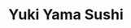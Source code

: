 ---
layout: place
title: "Yuki Yama Sushi"
permalink: /utah/park-city/yuki-yama-sushi.html
stateAbbr: UT
stateName: Utah
cityName: Park City
place_id: ChIJ97fKPL1yUocRqAACv0Qa0PU
photos:
  - name: >-
      places/ChIJ97fKPL1yUocRqAACv0Qa0PU/photos/AeeoHcIDYZ1Epm7sO-7iWuyn69c9qUECjicAXL5dj4VQePwsfuQL3hkIw6BpJTL_s7oX9ziYw73pgPCH3lm5NlHx78izWftJPdWn7aNUca77vsl9YYh09PEV-UMTtSrRXplzeIDzyKllVHWAjpucAD-wUXPdof1IwxXvIo9lvbbeK_uzQmFtQep5LU-6n1rOwcBlLlBtvJ3lPcQT43REbSOQBfQEBDcDR9PEfndJs2FtLV7NkEhEe8H0nQWmFU9SEsBNCs0kEVsJq30-xlqx_d7_xpxQPIAoklDoXe4SUcA7dZ58zQ
    widthPx: 4800
    heightPx: 3200
    authorAttributions:
      - displayName: Yuki Yama Sushi
        uri: https://maps.google.com/maps/contrib/110188228279365401486
        photoUri: >-
          https://lh3.googleusercontent.com/a-/ALV-UjUsNmp5VuQuS_fzAZ_b68RnydRc_ME2b2_weza6kDBbiuJFf4U=s100-p-k-no-mo
    flagContentUri: >-
      https://www.google.com/local/imagery/report/?cb_client=maps_api_places.places_api&image_key=!1e10!2sAF1QipMmO3ThmCj17Mrp9qWZFzmAhvyREaaGK3SEqW07&hl=en-US
    googleMapsUri: >-
      https://www.google.com/maps/place//data=!3m4!1e2!3m2!1sAF1QipMmO3ThmCj17Mrp9qWZFzmAhvyREaaGK3SEqW07!2e10!4m2!3m1!1s0x875272bd3ccab7f7:0xf5d01a44bf0200a8
  - name: >-
      places/ChIJ97fKPL1yUocRqAACv0Qa0PU/photos/AeeoHcJO2DGGFjM79bQaLlQkMlHIx2bJbDfWb6V4icLbrpOsjUFlHKXhqiP_fIOjaE8Bi3vvXvcvF6ilLQrCWA7wANTcGtn65shfeA-QMqiJw_xaW5hjRudWvg-hRQA4vOT_M8i-fIP0PWoYnhiAKZRg5RnwAhP6EMkvrDwmUebQD_SSdn3n61_w5YNsfTzCWMr6290JYeH2iOB304Rhn-AQ0XlvdZ3bixZJLsOlfJPzW8HxZCtUbX-3GVylwQDY0IWiNIVRRZ8vosVT3hJfLzAI6y3BJuHHDwp17C0cwPgPUY5Plw
    widthPx: 1365
    heightPx: 2048
    authorAttributions:
      - displayName: Yuki Yama Sushi
        uri: https://maps.google.com/maps/contrib/110188228279365401486
        photoUri: >-
          https://lh3.googleusercontent.com/a-/ALV-UjUsNmp5VuQuS_fzAZ_b68RnydRc_ME2b2_weza6kDBbiuJFf4U=s100-p-k-no-mo
    flagContentUri: >-
      https://www.google.com/local/imagery/report/?cb_client=maps_api_places.places_api&image_key=!1e10!2sAF1QipOhYK48ptlouyxr0cTUzwbDQ2140SXZAERQa8_7&hl=en-US
    googleMapsUri: >-
      https://www.google.com/maps/place//data=!3m4!1e2!3m2!1sAF1QipOhYK48ptlouyxr0cTUzwbDQ2140SXZAERQa8_7!2e10!4m2!3m1!1s0x875272bd3ccab7f7:0xf5d01a44bf0200a8
  - name: >-
      places/ChIJ97fKPL1yUocRqAACv0Qa0PU/photos/AeeoHcLU7WnmqbnQd92T6G6apP_PLWwBcy8aTS9Z5CDwyRtHzbG4vtg4Eb6Ut22GRAKRPs8YMQhze63NoSUA4Icmfk04kIe5ry_22kY_RWteQGDMmCtNaVJFKDjadfhoUxkTdygx5DBmYYUqZ_M-DHyMo8CCS1mUWO5DuKk6-NxirkhnIr8YLEt4kEerGrkCJpyIwaNIvU5WSzSFZX738gB4l1D6rxRb07LeL69X8BOlF6mjpPo4b4UEQWw0MhBDC8qAbWo78pKcztgAQMLlrZiipNnsshXNzO4JYPK5OSE139yqEw
    widthPx: 1200
    heightPx: 777
    authorAttributions:
      - displayName: Yuki Yama Sushi
        uri: https://maps.google.com/maps/contrib/110188228279365401486
        photoUri: >-
          https://lh3.googleusercontent.com/a-/ALV-UjUsNmp5VuQuS_fzAZ_b68RnydRc_ME2b2_weza6kDBbiuJFf4U=s100-p-k-no-mo
    flagContentUri: >-
      https://www.google.com/local/imagery/report/?cb_client=maps_api_places.places_api&image_key=!1e10!2sAF1QipPNQMkiTMDxVxtgfJfv3ZEwMp8KkXUB4tWupoUi&hl=en-US
    googleMapsUri: >-
      https://www.google.com/maps/place//data=!3m4!1e2!3m2!1sAF1QipPNQMkiTMDxVxtgfJfv3ZEwMp8KkXUB4tWupoUi!2e10!4m2!3m1!1s0x875272bd3ccab7f7:0xf5d01a44bf0200a8
  - name: >-
      places/ChIJ97fKPL1yUocRqAACv0Qa0PU/photos/AeeoHcLsi2nOpbs6_AMzy1UkXCsU-HmNotEj06SqVh3QcK85U0Tmk2mQD0BnfnjyZgdeyJIL8se225EH1SBgSIscbZkDJZXa6bCT8hlPujpZKoTNlTRhzmP-knaBXWopzIJ1qjSdVZ2-8VQWfcrcdL_4ouyIdmDryJ023S7ogX5zzBBBmlB0nDJNkLUK4XR0jwyPDgKiRd3BKum0zjJivY-3i5r2muNBDoziHecQxhuSKLktUuJOi5xfgAl0Anwgu8T_eHaPP738RwThvcinWb3AJxHE1y-rk9Tq8UdwVSSNqcTv1tUe_ClB7GNckhA8P8I8zY5NsHTN19TvZoGb5PCnBS74dMHgZvPIa6qRQrqbOFMxnoo0euN9GBVpbpzuz26VPwB6e4ua7WhBAki3IzCW7HIkr8_4R06R2Z_S1hBOSAvAEso
    widthPx: 3000
    heightPx: 4000
    authorAttributions:
      - displayName: Isaac Rodriguez
        uri: https://maps.google.com/maps/contrib/104413804013570440909
        photoUri: >-
          https://lh3.googleusercontent.com/a/ACg8ocKx7QoheidTuiZJaoAjQgTkMezZgxG7NSVu4vaPl5gSGjTt6g=s100-p-k-no-mo
    flagContentUri: >-
      https://www.google.com/local/imagery/report/?cb_client=maps_api_places.places_api&image_key=!1e10!2sCIHM0ogKEICAgIDPncPhmgE&hl=en-US
    googleMapsUri: >-
      https://www.google.com/maps/place//data=!3m4!1e2!3m2!1sCIHM0ogKEICAgIDPncPhmgE!2e10!4m2!3m1!1s0x875272bd3ccab7f7:0xf5d01a44bf0200a8
  - name: >-
      places/ChIJ97fKPL1yUocRqAACv0Qa0PU/photos/AeeoHcL6aeR04C1Wvvvv4LdW-jT0psXORppjuS6ZLPhLLy45xXLEZnHE4tRDFvCQbJgWgHJC_zhqKgjxcHkn2qhCJFtrICBOdf01pDSYyfe7ZotHMUaMzmIo9Lyrq1DFvHkhJ_Sn3bAYw7TKuqVLZhP4WCmRFvUmhhbDWyWD-bcd0j0uRfaSkOAscv6W7nfWvZ7ZrSz2FXxfTpxkFk4RGxIKDYMqDZ8ffW4HSj2UxUyrV8HcaPFb6_8yNDk72RCdqWzNhgDWrkHPFlExQh3BcKD1lCZkH_j2b_LfNv7-ZcMds1hMSCAql1tVKIaKf4k0QOSVvomFLR6Wfpzkq8DGCwhmoWOSvoMFsijROZYHqScW4_DOG-gJmvjdnV8-Ng7Nzayr20btbgYbLwQiBLG_N6r9EputlPe3a_gbgQ0ZSDeo1rs9wQ
    widthPx: 4080
    heightPx: 3072
    authorAttributions:
      - displayName: Mike Allred
        uri: https://maps.google.com/maps/contrib/113999767380134233198
        photoUri: >-
          https://lh3.googleusercontent.com/a-/ALV-UjXzUmPjdpCzCRm_DXElz0ta40g-0KEysHbRQmmktvZwxUJ5Tfxnww=s100-p-k-no-mo
    flagContentUri: >-
      https://www.google.com/local/imagery/report/?cb_client=maps_api_places.places_api&image_key=!1e10!2sCIHM0ogKEICAgMDAwe67Ag&hl=en-US
    googleMapsUri: >-
      https://www.google.com/maps/place//data=!3m4!1e2!3m2!1sCIHM0ogKEICAgMDAwe67Ag!2e10!4m2!3m1!1s0x875272bd3ccab7f7:0xf5d01a44bf0200a8
  - name: >-
      places/ChIJ97fKPL1yUocRqAACv0Qa0PU/photos/AeeoHcJMI4kZwNPN8xE7nwUjUqvxt6DEDeLndxWazcXmRdPYOvStbfMcRo-g2T_l2Outw_oUzrx6mmytN5TDKfdLeUybE7ACNNdWDNFJQjpYtszSiUQNJwfQqjvYI2LJUlrVzqWGbxdCzfRooR9_wrSCRBTa9I5vTTnljkdi5JPkWpyd6t9682nrB0VCbnqtS_GLbM7UXBylykORad4mI5C5_tHAbBopvbSv-QWq7NkgVdAL_tQ1N5reSji6WBT1ZEYNx-khWlFBsxYHXnWc0ayNEwnESlFnaJuGvlypi28z7sQApb5drlW2roK2vn2jpxqMDDyqgKayg8zSlexnt8XhwP83V1elRbawzILZdrBK6GXEvVTRT8xeHWQ2y0GfS9biC9oJincRo_6HxhR1UcJBrqKHgAQVuo0sgAH0dWNbyrXsa71b
    widthPx: 4000
    heightPx: 3000
    authorAttributions:
      - displayName: BSR Garage
        uri: https://maps.google.com/maps/contrib/114920477215686150704
        photoUri: >-
          https://lh3.googleusercontent.com/a-/ALV-UjV2VnixyVJdxCsmXKA2JB-2GZnb1M-KpFs_AQpB3inDJTz0zqrF=s100-p-k-no-mo
    flagContentUri: >-
      https://www.google.com/local/imagery/report/?cb_client=maps_api_places.places_api&image_key=!1e10!2sCIHM0ogKEICAgICX3sfdgAE&hl=en-US
    googleMapsUri: >-
      https://www.google.com/maps/place//data=!3m4!1e2!3m2!1sCIHM0ogKEICAgICX3sfdgAE!2e10!4m2!3m1!1s0x875272bd3ccab7f7:0xf5d01a44bf0200a8
  - name: >-
      places/ChIJ97fKPL1yUocRqAACv0Qa0PU/photos/AeeoHcLTDBm32sPO8OwpcJJ94woRRvIRgSwBc3ts1gmGcZ30dBVOy-kWBgSsVCidJF72rM8aqx-2D4ggLqaR9Vy42T25cYGRpzmwcjMTAlS80B3Y5sOUIZaAXQyNmd2flOOommKiUTaIxVyVMBXfBD2t6ZxMf299LgRHR5cYJG4U6ZFEhkSQwyahE8OffwCpNMyD9ptqKxkAHGKaz6_0dGdRPia2-pYASmLeMqBJo_od93efS3UYdWVbCjiKAM21BL-G8rWCFsSJE5CnHB9uNZnClBMip4M4iPsx7eO8CgUNumPILabae7rFHttNacg6iL_DlrO7UdkEAX5LywDfWvgKJTrxtkwEu5E-Ryi27C8hPwf8RHZsQHeiaAbZcfhWRCIIj-4v8_bAiNvG22sNSE4wmT-iFB_R-yYVhB6YeFYgrn1vtJk
    widthPx: 4032
    heightPx: 3024
    authorAttributions:
      - displayName: James de Leon
        uri: https://maps.google.com/maps/contrib/115945885959078166957
        photoUri: >-
          https://lh3.googleusercontent.com/a-/ALV-UjV293HRKOo8NWHO-MrQ7e4nopxp2qkn26RwwWwOcoyrypfUbpW7=s100-p-k-no-mo
    flagContentUri: >-
      https://www.google.com/local/imagery/report/?cb_client=maps_api_places.places_api&image_key=!1e10!2sCIHM0ogKEICAgICllsjQvwE&hl=en-US
    googleMapsUri: >-
      https://www.google.com/maps/place//data=!3m4!1e2!3m2!1sCIHM0ogKEICAgICllsjQvwE!2e10!4m2!3m1!1s0x875272bd3ccab7f7:0xf5d01a44bf0200a8
  - name: >-
      places/ChIJ97fKPL1yUocRqAACv0Qa0PU/photos/AeeoHcKY29z_MjvHlktB0pqCHONTOq_TmywvxErPK9NM_luJX0DtrHiJQLLpchJNAvB3soT02U9rns1JTim-93dwNcNec6_lvSSmrB8zUdexF8FJ1cgGZSTxQrCH7JvR5PMEimkiukcXbvh-rrr9qpQ3NKViVAEhrmxpvvHd52BuZgpT6rpZFqW30YGyyb-7hZ98QHesyll-JCZ0dwEcKZy76g_pMpJrK2Okh7-fB3ru3K7_LbVpca_9nxUyRbdFF7trF0nYZKkdmTZbK2lT7iw_C4_X9oQEnv0zUI1ZoGMhncFUU4uBlwnxOngu5ex9sKN_OgnpUusgr-L9MEwOpRWCa2vcciNUiCqQ94ZgfsjYvKkTr3sjRBPYVofsMPNbN8ddFH9VKUg8BVpqmu4xPRU38ttUmknusYBX6uM7c_1RRH32E_H5
    widthPx: 2796
    heightPx: 1868
    authorAttributions:
      - displayName: Joy Duncan
        uri: https://maps.google.com/maps/contrib/114137650702533365475
        photoUri: >-
          https://lh3.googleusercontent.com/a-/ALV-UjUI5awNh5vBm_FS21F3sCdF6PBEmewXv2B_GeS6anb587jT5UYAWA=s100-p-k-no-mo
    flagContentUri: >-
      https://www.google.com/local/imagery/report/?cb_client=maps_api_places.places_api&image_key=!1e10!2sCIHM0ogKEICAgICv_o2ZuAE&hl=en-US
    googleMapsUri: >-
      https://www.google.com/maps/place//data=!3m4!1e2!3m2!1sCIHM0ogKEICAgICv_o2ZuAE!2e10!4m2!3m1!1s0x875272bd3ccab7f7:0xf5d01a44bf0200a8
  - name: >-
      places/ChIJ97fKPL1yUocRqAACv0Qa0PU/photos/AeeoHcJqTidqNKEUzAuBxz-RceDF7OeAGAhZdaRe-yWBUaObB6DuyrEwYO3mc9mo0gGDI_GRZmf0hImdxKbEcBuAggpuyWQWXMcPsRhNnJfK-2n86r0hhEZp-TN32qJXCPJusuSW1B7mK0hsscK0V9ZsiIqd4A1YYSTcQ91kS-RIT6dNJiGig7d8GK5pA_DExo0Sge6ExcKol8TSTtxB-6-_NabK6BiLmZscwG9QJBKZWCVSbIDZVILQNC3iCZitaIeguvFoYIxvXjPLA2f8uXVHUsNCUco6X6H_so8qERAOwgmHLWTYheG7sB-6GtHFi7x334yxRbFsS9kOFJbB3LsdHU5rCL73uojDTHsw-D4poeNebJCQTECgpr9Nfh-UfLn0dxdZ-CGgXvxyhYwme7Qa1FjMfiNHBWD2nIW4wuTb_-nfvNbQ
    widthPx: 4000
    heightPx: 2252
    authorAttributions:
      - displayName: Sharat Nagaraj
        uri: https://maps.google.com/maps/contrib/110646391790064730429
        photoUri: >-
          https://lh3.googleusercontent.com/a-/ALV-UjULK2zhZIvGsJsmtjFNMa8faHOt2BdS8qCLVA30r5g66j0Pa4xv=s100-p-k-no-mo
    flagContentUri: >-
      https://www.google.com/local/imagery/report/?cb_client=maps_api_places.places_api&image_key=!1e10!2sCIHM0ogKEICAgIDy0bnVjAE&hl=en-US
    googleMapsUri: >-
      https://www.google.com/maps/place//data=!3m4!1e2!3m2!1sCIHM0ogKEICAgIDy0bnVjAE!2e10!4m2!3m1!1s0x875272bd3ccab7f7:0xf5d01a44bf0200a8
  - name: >-
      places/ChIJ97fKPL1yUocRqAACv0Qa0PU/photos/AeeoHcJSXUP6JDf34u7gFYzbwRHwoXbMpIwt0srbzthUGtK3upJxe9b6DYkeQzxOQ9pkyuJvbC8J_LrNWgZClIB8QSkepZ4wknbCZZbqJJU0kYXS7p7EHfwkL6wZumRFSLEu2iZawSaIKhl57SeqS0Jne6o7byNp7i47Sk1eKNfQwSvVKqL3u9LWfkBoqEcZ8O3b_8vOOgXe83wdE2yfQMzQIK3oDIsywPi24tMuYtL-DnpyW4OOfTlNXu51FA9VD0lN2OH2AxLy5ZYCIASLg80_5shtJvOLcMVYe48pCOIKNGj0pqcpP4j2GhHsK8iWVIUU_C9iqRkmPpPOwOaaUc3bVR05u12aUW-mW5TzgNzuJkQ7_JLi_k4KIBELDByVaJcy-bWJjQpzr1QjTTbaa9v7B3FKizKneXMt75DfAuhg_0A5Zg
    widthPx: 3024
    heightPx: 4032
    authorAttributions:
      - displayName: Ernest Kyed
        uri: https://maps.google.com/maps/contrib/110766205735632991661
        photoUri: >-
          https://lh3.googleusercontent.com/a-/ALV-UjUCMMzEaSI18fMhrc59b0VJWpQ0Wg9dJtwi7FCoNSl0A-YsIMES=s100-p-k-no-mo
    flagContentUri: >-
      https://www.google.com/local/imagery/report/?cb_client=maps_api_places.places_api&image_key=!1e10!2sCIHM0ogKEICAgIDdouDfTg&hl=en-US
    googleMapsUri: >-
      https://www.google.com/maps/place//data=!3m4!1e2!3m2!1sCIHM0ogKEICAgIDdouDfTg!2e10!4m2!3m1!1s0x875272bd3ccab7f7:0xf5d01a44bf0200a8
address: 586 Main St, Park City, UT 84060, USA
street: 586 Main St
city: Park City
state: UT
zip: '84060'
country: USA
neighborhood: null
latitude: '40.645621'
longitude: '-111.496762'
accessibility_options:
  wheelchairAccessibleEntrance: true
  wheelchairAccessibleRestroom: true
  wheelchairAccessibleSeating: true
business_status: OPERATIONAL
name: Yuki Yama Sushi
google_maps_links:
  directionsUri: >-
    https://www.google.com/maps/dir//''/data=!4m7!4m6!1m1!4e2!1m2!1m1!1s0x875272bd3ccab7f7:0xf5d01a44bf0200a8!3e0
  placeUri: https://maps.google.com/?cid=17712686217012838568
  writeAReviewUri: >-
    https://www.google.com/maps/place//data=!4m3!3m2!1s0x875272bd3ccab7f7:0xf5d01a44bf0200a8!12e1
  reviewsUri: >-
    https://www.google.com/maps/place//data=!4m4!3m3!1s0x875272bd3ccab7f7:0xf5d01a44bf0200a8!9m1!1b1
  photosUri: >-
    https://www.google.com/maps/place//data=!4m3!3m2!1s0x875272bd3ccab7f7:0xf5d01a44bf0200a8!10e5
primary_type: Japanese Restaurant
opening_hours:
  regular: null
  current: null
secondary_opening_hours:
  regular:
    weekdayDescriptions: null
    type: null
  current:
    weekdayDescriptions: null
    type: null
phone: (435) 649-6293
price_level: PRICE_LEVEL_EXPENSIVE
price_range: $50 &ndash; $100
rating: '4.5'
rating_count: 968
website: https://www.yukiyamasushi.com/
description: null
reviews: null
parking_options: null
payment_options: null
allow_dogs: null
curbside_pickup: null
delivery: null
dine_in: null
good_for_children: null
good_for_groups: null
good_for_sports: null
live_music: null
menu_for_children: null
outdoor_seating: null
reservable: null
restroom: null
serves_beer: null
serves_breakfast: null
serves_brunch: null
serves_cocktails: null
serves_coffee: null
serves_dinner: null
serves_dessert: null
serves_lunch: null
serves_vegetarian_food: null
serves_wine: null
takeout: null

---